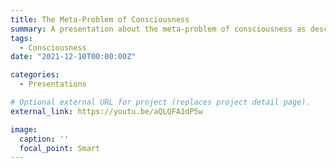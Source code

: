 ```yaml
---
title: The Meta-Problem of Consciousness
summary: A presentation about the meta-problem of consciousness as described by David Chalmers.
tags:
  - Consciousness
date: "2021-12-10T00:00:00Z"

categories:
  - Presentations

# Optional external URL for project (replaces project detail page).
external_link: https://youtu.be/aQLQFA1dP5w

image:
  caption: ''
  focal_point: Smart
---
```


